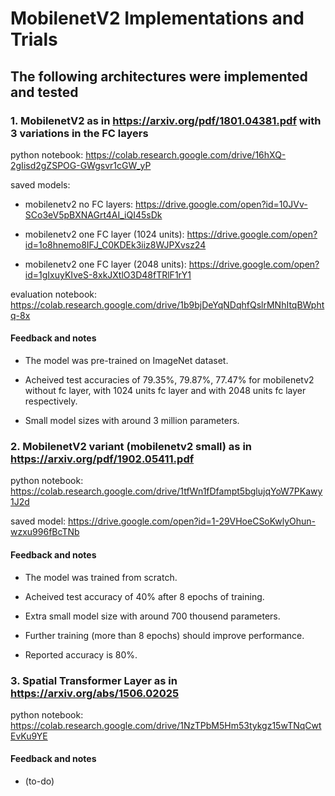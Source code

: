 
# MobilenetV2 Implementations and Trials

## The following architectures were implemented and tested

### **1. MobilenetV2 as in** <https://arxiv.org/pdf/1801.04381.pdf> with 3 variations in the FC layers

python notebook: <https://colab.research.google.com/drive/16hXQ-2gIisd2gZSPOG-GWgsvr1cGW_yP>

saved models:

* mobilenetv2 no FC layers: <https://drive.google.com/open?id=10JVv-SCo3eV5pBXNAGrt4AI_iQI45sDk>

* mobilenetv2 one FC layer (1024 units): <https://drive.google.com/open?id=1o8hnemo8IFJ_C0KDEk3iiz8WJPXvsz24>

* mobilenetv2 one FC layer (2048 units): <https://drive.google.com/open?id=1gIxuyKIveS-8xkJXtlO3D48fTRlF1rY1>

evaluation notebook: <https://colab.research.google.com/drive/1b9bjDeYqNDqhfQslrMNhItqBWphtq-8x>

#### Feedback and notes

* The model was pre-trained on ImageNet dataset.

* Acheived test accuracies of 79.35%, 79.87%, 77.47% for mobilenetv2 without fc layer, with 1024 units fc layer and with 2048 units fc layer respectively.

* Small model sizes with around 3 million parameters.

### **2. MobilenetV2 variant (mobilenetv2 small) as in** <https://arxiv.org/pdf/1902.05411.pdf>

python notebook: <https://colab.research.google.com/drive/1tfWn1fDfampt5bglujqYoW7PKawy1J2d>

saved model: <https://drive.google.com/open?id=1-29VHoeCSoKwlyOhun-wzxu996fBcTNb>

#### Feedback and notes

* The model was trained from scratch.

* Acheived test accuracy of 40% after 8 epochs of training.

* Extra small model size with around 700 thousend parameters.

* Further training (more than 8 epochs) should improve performance.

* Reported accuracy is 80%.

### 3. **Spatial Transformer Layer as in** <https://arxiv.org/abs/1506.02025>

python notebook: <https://colab.research.google.com/drive/1NzTPbM5Hm53tykgz15wTNqCwtEvKu9YE>

#### Feedback and notes

* (to-do)
